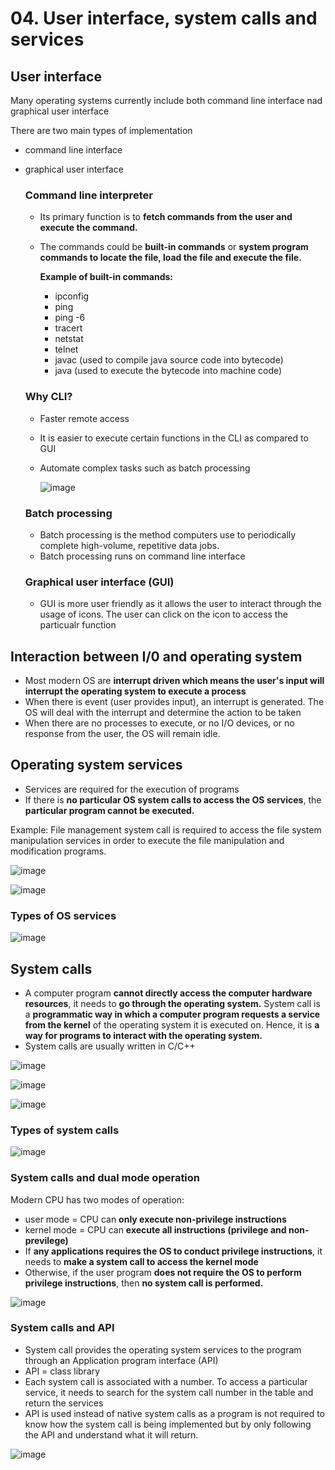 # 04. User interface, system calls and services

## User interface
Many operating systems currently include both command line interface nad graphical user interface

There are two main types of implementation
- command line interface
- graphical user interface

  ### Command line interpreter
  - Its primary function is to **fetch commands from the user and execute the command.**
  - The commands could be **built-in commands** or **system program commands to locate the file, load the file and execute the file.**

    **Example of built-in commands:**
    - ipconfig
    - ping
    - ping -6
    - tracert
    - netstat
    - telnet
    - javac (used to compile java source code into bytecode)
    - java (used to execute the bytecode into machine code)
 
  ### Why CLI?
  - Faster remote access
  - It is easier to execute certain functions in the CLI as compared to GUI
  - Automate complex tasks such as batch processing
    
    ![image](https://github.com/Fong20/Learning-repository/assets/150316121/629b1ef8-424f-419d-8ef1-83d695e48adf)

  ### Batch processing
  - Batch processing is the method computers use to periodically complete high-volume, repetitive data jobs.
  - Batch processing runs on command line interface

  ### Graphical user interface (GUI)
  - GUI is more user friendly as it allows the user to interact through the usage of icons. The user can click on the icon to access the particualr function

## Interaction between I/0 and operating system
- Most modern OS are **interrupt driven which means the user's input will interrupt the operating system to execute a process**
- When there is event (user provides input), an interrupt is generated. The OS will deal with the interrupt and determine the action to be taken
- When there are no processes to execute, or no I/O devices, or no response from the user, the OS will remain idle.

## Operating system services
- Services are required for the execution of programs
- If there is **no particular OS system calls to access the OS services**, the **particular program cannot be executed.**

Example:
File management system call is required to access the file system manipulation services in order to execute the file manipulation and modification programs.

![image](https://github.com/Fong20/Learning-repository/assets/150316121/8367a1a6-7e5b-4ed1-a271-88fb73d504b5)

![image](https://github.com/Fong20/Learning-repository/assets/150316121/cc435f56-ffc4-4b93-a271-0695db77d41f)

  ### Types of OS services
  ![image](https://github.com/Fong20/Learning-repository/assets/150316121/4641c01b-5a9f-463f-8045-1d2b4b91a1bb)


## System calls
- A computer program **cannot directly access the computer hardware resources**, it needs to **go through the operating system.** System call is a **programmatic way in which a computer program requests a service from the kernel** of the operating system it is executed on. Hence, it is **a way for programs to interact with the operating system.**
- System calls are usually written in C/C++

![image](https://github.com/Fong20/Learning-repository/assets/150316121/c6493b1d-8edf-4cd3-b62a-1d2de2b82462)

![image](https://github.com/Fong20/Learning-repository/assets/150316121/96c2055d-d3ab-4cc0-9220-b7cea2b7afa1)

![image](https://github.com/Fong20/Learning-repository/assets/150316121/d8b8001b-7120-4fdf-bf3d-88157141522e)

  ### Types of system calls
  ![image](https://github.com/Fong20/Learning-repository/assets/150316121/e69f6487-4595-424d-8119-a5753b0ca695)

  ### System calls and dual mode operation
  Modern CPU has two modes of operation:
  - user mode = CPU can **only execute non-privilege instructions**
  - kernel mode = CPU can **execute all instructions (privilege and non-previlege)**
  - If **any applications requires the OS to conduct privilege instructions**, it needs to **make a system call to access the kernel mode**
  - Otherwise, if the user program **does not require the OS to perform privilege instructions**, then **no system call is performed.**

![image](https://github.com/Fong20/Learning-repository/assets/150316121/2dc3fbe3-63e0-4246-904e-57ed1e3fe1e7)

  ### System calls and API
  - System call provides the operating system services to the program through an Application program interface (API)
  - API = class library
  - Each system call is associated with a number. To access a particular service, it needs to search for the system call number in the table and return the services
  - API is used instead of native system calls as a program is not required to know how the system call is being implemented but by only following the API and understand what it will return.

  ![image](https://github.com/Fong20/Learning-repository/assets/150316121/1b6fb1d8-f239-4860-8dc7-76ca48ae62dc)


